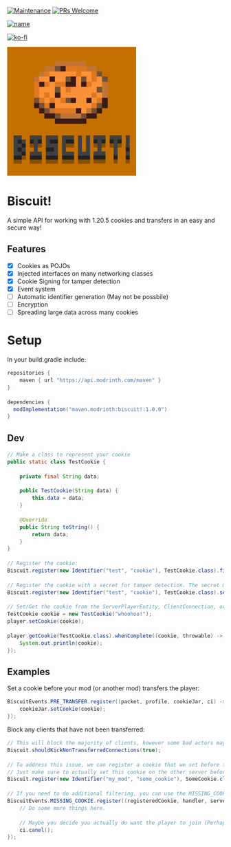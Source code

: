 [![Maintenance](https://img.shields.io/badge/Maintained%3F-yes-green.svg)](https://GitHub.com/Naereen/StrapDown.js/graphs/commit-activity)
[![PRs Welcome](https://img.shields.io/badge/PRs-welcome-brightgreen.svg?style=flat-square)](http://makeapullrequest.com)

[![name](https://github.com/modrinth/art/blob/main/Branding/Badge/badge-dark__184x72.png?raw=true)](https://modrinth.com/mod/biscuit!)

[![ko-fi](https://ko-fi.com/img/githubbutton_sm.svg)](https://ko-fi.com/G2G4DZF4D)

<img src="https://raw.githubusercontent.com/MrNavaStar/Biscuit/master/src/main/resources/assets/biscuit/biscuit.png" width="300" height="300">


# Biscuit!

A simple API for working with 1.20.5 cookies and transfers in an easy and secure way!

## Features

- [x] Cookies as POJOs
- [x] Injected interfaces on many networking classes
- [x] Cookie Signing for tamper detection
- [x] Event system
- [ ] Automatic identifier generation (May not be possbile)
- [ ] Encryption
- [ ] Spreading large data across many cookies

# Setup
In your build.gradle include:
``` gradle
repositories {
    maven { url "https://api.modrinth.com/maven" }
}

dependencies {
  modImplementation("maven.modrinth:biscuit!:1.0.0")
}
```

## Dev

```java
// Make a class to represent your cookie
public static class TestCookie {

    private final String data;
    
    public TestCookie(String data) {
        this.data = data;
    }

    @Override
    public String toString() {
        return data;
    }
}

// Register the cookie:
Biscuit.register(new Identifier("test", "cookie"), TestCookie.class).finish();

// Register the cookie with a secret for tamper detection. The secret must be the same on all servers requesting this cookie:
Biscuit.register(new Identifier("test", "cookie"), TestCookie.class).setSecret("my_secret").finish();

// Set/Get the cookie from the ServerPlayerEntity, ClientConnection, or any of the network handlers (Not handshake)
TestCookie cookie = new TestCookie("whoohoo!");
player.setCookie(cookie);

player.getCookie(TestCookie.class).whenComplete((cookie, throwable) -> {
    System.out.println(cookie);
});
```

## Examples

Set a cookie before your mod (or another mod) transfers the player:
```java
BiscuitEvents.PRE_TRANSFER.register((packet, profile, cookieJar, ci) -> {
    cookieJar.setCookie(cookie);
});
```

Block any clients that have not been transferred:

```java
// This will block the majority of clients, however some bad actors may be sneaky and lie about being transferred.
Biscuit.shouldKickNonTransferredConnections(true);

// To address this issue, we can register a cookie that we set before transferring them and kick them if they don't have it. 
// Just make sure to actually set this cookie on the other server before transferring them.
Biscuit.register(new Identifier("my_mod", "some_cookie"), SomeCookie.class).setSecret("my_secret").kickIfMissing(true);

// If you need to do additional filtering, you can use the MISSING_COOKIE event.
BiscuitEvents.MISSING_COOKIE.register((registeredCookie, handler, server, ci) -> {
    // Do some more things here.
        
    // Maybe you decide you actually do want the player to join (Perhaps they are an admin).
    ci.canel();
});
```